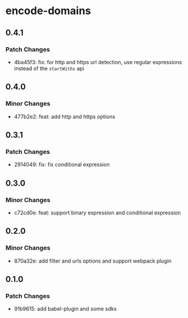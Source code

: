 # encode-domains

## 0.4.1

### Patch Changes

- 4ba45f3: fix: for http and https url detection, use regular expressions instead of the `startWiths` api

## 0.4.0

### Minor Changes

- 477b2e2: feat: add http and https options

## 0.3.1

### Patch Changes

- 2914049: fix: fix conditional expression

## 0.3.0

### Minor Changes

- c72cd0e: feat: support binary expression and conditional expression

## 0.2.0

### Minor Changes

- 870a32e: add filter and urls options and support webpack plugin

## 0.1.0

### Patch Changes

- 91b9615: add babel-plugin and some sdks
